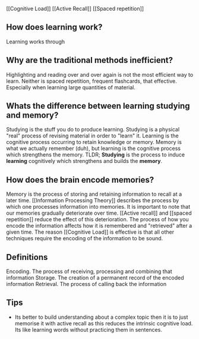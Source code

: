 [[Cognitive Load]]
[[Active Recall]]
[[Spaced repetition]]

## How does learning work?
Learning works through 

## Why are the traditional methods inefficient?
Highlighting and reading over and over again is not the most efficient way to learn. Neither is spaced repetition, frequent flashcards, that effective. Especially when learning large quantities of material. 

## Whats the difference between learning studying and memory?
Studying is the stuff you do to produce learning. Studying is a physical "real" process of revising material in order to "learn" it. Learning is the cognitive process occurring to retain knowledge or memory. Memory is what we actually remember (duh), but learning is the cognitive process which strengthens the memory. TLDR; **Studying** is the process to induce **learning** cognitively which strengthens and builds the **memory**.

## How does the brain encode memories?
Memory is the process of storing and retaining information to recall at a later time. [[Information Processing Theory]] describes the process by which one processes information into memories. It is important to note that our memories gradually deteriorate over time. [[Active recall]] and [[spaced repetition]] reduce the effect of this deterioration. The process of how you encode the information affects how it is remembered and "retrieved" after a given time. The reason [[Cognitive Load]] is effective is that all other techniques require the encoding of the information to be sound. 

## Definitions
Encoding. The process of receiving, processing and combining that information
Storage. The creation of a permanent record of the encoded information
Retrieval. The process of calling back the information

## Tips
* Its better to build understanding about a complex topic then it is to just memorise it with active recall as this reduces the intrinsic cognitive load. Its like learning words without practicing them in sentences. 
